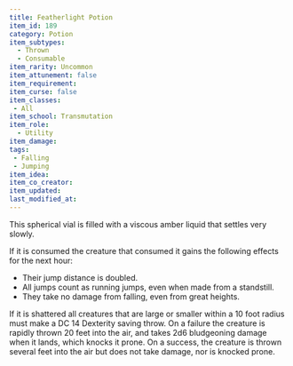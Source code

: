 ```yaml
---
title: Featherlight Potion
item_id: 189
category: Potion
item_subtypes:
  - Thrown
  - Consumable
item_rarity: Uncommon
item_attunement: false
item_requirement:
item_curse: false
item_classes: 
 - All
item_school: Transmutation
item_role:
  - Utility
item_damage:
tags:
 - Falling
 - Jumping
item_idea:
item_co_creator:
item_updated:
last_modified_at:
---
```


This spherical vial is filled with a viscous amber liquid that settles very slowly.

If it is consumed the creature that consumed it gains the following effects for the next hour:

 - Their jump distance is doubled.
 - All jumps count as running jumps, even when made from a standstill.
 - They take no damage from falling, even from great heights.

If it is shattered all creatures that are large or smaller within a 10 foot radius must make a DC 14 Dexterity saving throw. On a failure the creature is rapidly thrown 20 feet into the air, and takes 2d6 bludgeoning damage when it lands, which knocks it prone. On a success, the creature is thrown several feet into the air but does not take damage, nor is knocked prone.
